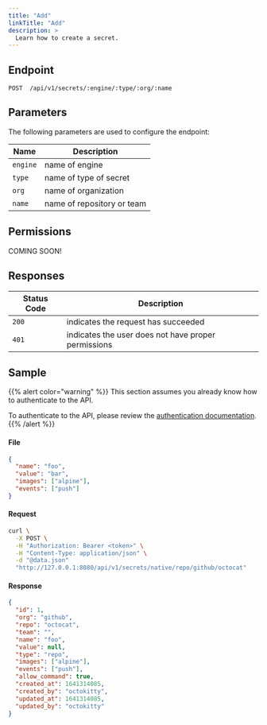 ```yaml
---
title: "Add"
linkTitle: "Add"
description: >
  Learn how to create a secret.
---
```


## Endpoint

```
POST  /api/v1/secrets/:engine/:type/:org/:name
```

## Parameters

The following parameters are used to configure the endpoint:

| Name     | Description                |
| -------- | -------------------------- |
| `engine` | name of engine             |
| `type`   | name of type of secret     |
| `org`    | name of organization       |
| `name`   | name of repository or team |

## Permissions

COMING SOON!

## Responses

| Status Code | Description                                         |
| ----------- | --------------------------------------------------- |
| `200`       | indicates the request has succeeded                 |
| `401`       | indicates the user does not have proper permissions |

## Sample

{{% alert color="warning" %}}
This section assumes you already know how to authenticate to the API.

To authenticate to the API, please review the [authentication documentation](/docs/reference/api/authentication/).
{{% /alert %}}

#### File

```json
{
  "name": "foo",
  "value": "bar",
  "images": ["alpine"],
  "events": ["push"]
}
```

#### Request

```sh
curl \
  -X POST \
  -H "Authorization: Bearer <token>" \
  -H "Content-Type: application/json" \
  -d "@data.json"
  "http://127.0.0.1:8080/api/v1/secrets/native/repo/github/octocat"
```

#### Response

```json
{
  "id": 1,
  "org": "github",
  "repo": "octocat",
  "team": "",
  "name": "foo",
  "value": null,
  "type": "repo",
  "images": ["alpine"],
  "events": ["push"],
  "allow_command": true,
  "created_at": 1641314085,
  "created_by": "octokitty",
  "updated_at": 1641314085,
  "updated_by": "octokitty"
}
```
